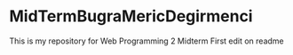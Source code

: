 # MidTermBugraMericDegirmenci
This is my repository for Web Programming 2 Midterm
First edit on readme
